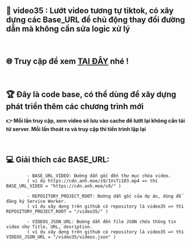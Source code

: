 ## 🚀 video35 : Lướt video tương tự tiktok, có xây dựng các Base_URL để chủ động thay đổi đường dẫn mà không cần sửa logic xử lý 

</br>

## 🌐 Truy cập để xem  [TẠI ĐÂY](https://tongtrankien1605.github.io/video35) nhé !

</br>

## 🏆 Đây là code base, có thể dùng để xây dựng phát triển thêm các chương trình mới
 **👉 Mỗi lần truy cập, xem video sẽ lưu vào cache để lướt lại không cần tải từ server. Mỗi lần thoát ra và truy cập thì tiến trình lặp lại**

</br>

## 💻 Giải thích các BASE_URL:

            - BASE_URL_VIDEO: Đường dẫn gốc đến thư mục chứa video. 
            ( ví dụ https://cdn.anh.moe/s9/1VsTi103.mp4 => thì BASE_URL_VIDEO = "https://cdn.anh.moe/s9/" )

            - REPOSITORY_PROJECT_ROOT: Đường dẫn gốc của dự án, dùng để đăng ký Service Worker.
            ( ví dụ xây dựng trên github có repository là video35 => thì REPOSITORY_PROJECT_ROOT = "/video35/" )
              
            - VIDEOS_JSON_URL: Đường dẫn đến file JSON chứa thông tin video như Title, URL, desription.
            ( ví dụ xây dựng trên github có repository là video35 => thì VIDEOS_JSON_URL = "/video35/videos.json" )
            
